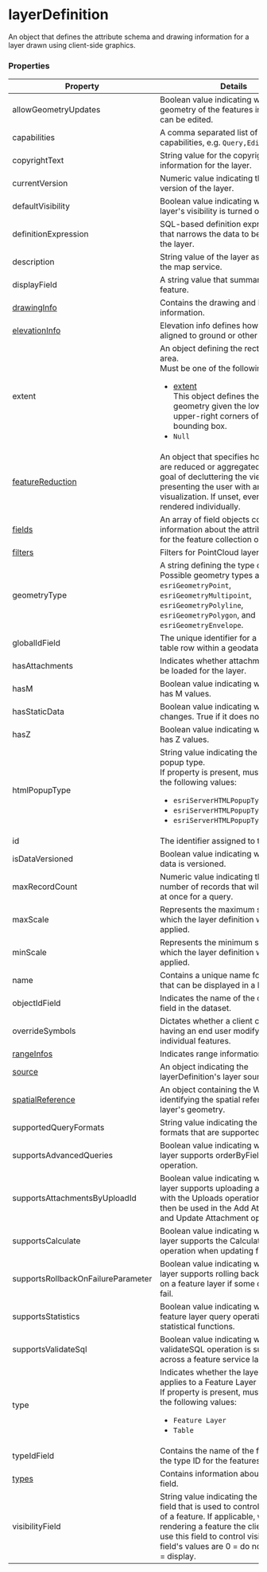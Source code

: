 # layerDefinition

An object that defines the attribute schema and drawing information for a layer drawn using client-side graphics.

### Properties

| Property | Details
| --- | ---
| allowGeometryUpdates | Boolean value indicating whether the geometry of the features in the layer can be edited.
| capabilities | A comma separated list of supported capabilities, e.g. `Query,Editing`.
| copyrightText | String value for the copyright text information for the layer.
| currentVersion | Numeric value indicating the server version of the layer.
| defaultVisibility | Boolean value indicating whether the layer's visibility is turned on.
| definitionExpression | SQL-based definition expression string that narrows the data to be displayed in the layer.
| description | String value of the layer as defined in the map service.
| displayField | A string value that summarizes the feature.
| [drawingInfo](drawingInfo.md) | Contains the drawing and labeling information.
| [elevationInfo](elevationInfo.md) | Elevation info defines how features are aligned to ground or other layers.
| extent | An object defining the rectangular area.<br>Must be one of the following values:<ul><li>[extent](extent.md)<br>This object defines the bounding geometry given the lower-left and upper-right corners of the bounding box.</li><li>`Null`</li></ul>
| [featureReduction](featureReduction_select.md) | An object that specifies how features are reduced or aggregated, with the goal of decluttering the view or presenting the user with an aggregate visualization. If unset, every feature is rendered individually.
| [fields](field.md) | An array of field objects containing information about the attribute fields for the feature collection or layer.
| [filters](pointCloudFilter.md) | Filters for PointCloud layers
| geometryType | A string defining the type of geometry. Possible geometry types are: `esriGeometryPoint`, `esriGeometryMultipoint`, `esriGeometryPolyline`, `esriGeometryPolygon`, and `esriGeometryEnvelope`.
| globalIdField | The unique identifier for a feature or table row within a geodatabase.
| hasAttachments | Indicates whether attachments should be loaded for the layer.
| hasM | Boolean value indicating whether layer has M values.
| hasStaticData | Boolean value indicating whether data changes. True if it does not.
| hasZ | Boolean value indicating whether layer has Z values.
| htmlPopupType | String value indicating the HTML popup type.<br>If property is present, must be one of the following values: <ul><li>`esriServerHTMLPopupTypeNone`</li><li>`esriServerHTMLPopupTypeAsURL`</li><li>`esriServerHTMLPopupTypeAsHTMLText`</li></ul>
| id | The identifier assigned to the layer.
| isDataVersioned | Boolean value indicating whether the data is versioned.
| maxRecordCount | Numeric value indicating tbe maximum number of records that will be returned at once for a query.
| maxScale | Represents the maximum scale at which the layer definition will be applied.
| minScale | Represents the minimum scale at which the layer definition will be applied.
| name | Contains a unique name for the layer that can be displayed in a legend.
| objectIdField | Indicates the name of the object ID field in the dataset.
| overrideSymbols | Dictates whether a client can support having an end user modify symbols on individual features.
| [rangeInfos](rangeInfo.md) | Indicates range information
| [source](source.md) | An object indicating the layerDefinition's layer source.
| [spatialReference](spatialReference.md) | An object containing the WKID or WKT identifying the spatial reference of the layer's geometry.
| supportedQueryFormats | String value indicating the output formats that are supported in a query.
| supportsAdvancedQueries | Boolean value indicating whether the layer supports orderByFields in a query operation.
| supportsAttachmentsByUploadId | Boolean value indicating whether the layer supports uploading attachments with the Uploads operation. This can then be used in the Add Attachment and Update Attachment operations.
| supportsCalculate | Boolean value indicating whether the layer supports the Calculate REST operation when updating features.
| supportsRollbackOnFailureParameter | Boolean value indicating whether the layer supports rolling back edits made on a feature layer if some of the edits fail.
| supportsStatistics | Boolean value indicating whether feature layer query operations support statistical functions.
| supportsValidateSql | Boolean value indicating whether the validateSQL operation is supported across a feature service layer.
| type | Indicates whether the layerDefinition applies to a Feature Layer or a Table.<br>If property is present, must be one of the following values: <ul><li>`Feature Layer`</li><li>`Table`</li></ul>
| typeIdField | Contains the name of the field holding the type ID for the features.
| [types](type.md) | Contains information about an attribute field.
| visibilityField | String value indicating the attribute field that is used to control the visibility of a feature. If applicable, when rendering a feature the client should use this field to control visibility. The field's values are 0 = do not display, 1 = display.



